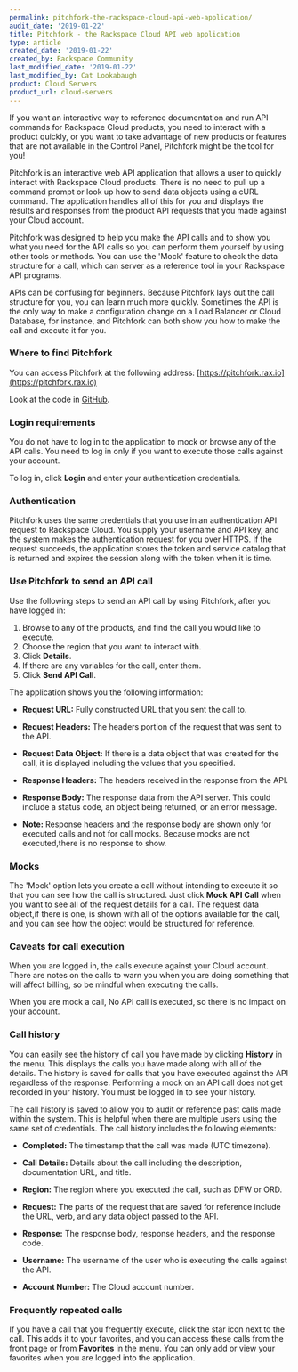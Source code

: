 ```yaml
---
permalink: pitchfork-the-rackspace-cloud-api-web-application/
audit_date: '2019-01-22'
title: Pitchfork - the Rackspace Cloud API web application
type: article
created_date: '2019-01-22'
created_by: Rackspace Community
last_modified_date: '2019-01-22'
last_modified_by: Cat Lookabaugh
product: Cloud Servers
product_url: cloud-servers
---
```


If you want an interactive way to reference documentation and run API commands
for Rackspace Cloud products, you need to interact with a product quickly, or
you want to take advantage of new products or features that are not available
in the Control Panel, Pitchfork might be the tool for you!

Pitchfork is an interactive web API application that allows a user to quickly
interact with Rackspace Cloud products. There is no need to pull up a command
prompt or look up how to send data objects using a cURL command. The application
handles all of this for you and displays the results and responses from the
product API requests that you made against your Cloud account.

Pitchfork was designed to help you make the API calls and to show you what you
need for the API calls so you can perform them yourself by using other tools or
methods. You can use the 'Mock' feature to check the data structure for a call,
which can server as a reference tool in your Rackspace API programs.

APIs can be confusing for beginners. Because Pitchfork lays out the call
structure for you, you can learn much more quickly. Sometimes the API
is the only way to make a configuration change on a Load Balancer or Cloud
Database, for instance, and Pitchfork can both show you how to make the call and
execute it for you.

### Where to find Pitchfork

You can access Pitchfork at the following address: [https://pitchfork.rax.io](https://pitchfork.rax.io)

Look at the code in [GitHub](https://github.com/oldarmyc/pitchfork).

### Login requirements

You do not have to log in to the application to mock or browse any of the API
calls. You need to log in only if you want to execute those calls against your
account.

To log in, click **Login** and enter your authentication credentials.

### Authentication

Pitchfork uses the same credentials that you use in an authentication API
request to Rackspace Cloud. You supply your username and API key, and the system
makes the authentication request for you over HTTPS. If the request succeeds,
the application stores the token and service catalog that is returned and
expires the session along with the token when it is time.

### Use Pitchfork to send an API call

Use the following steps to send an API call by using Pitchfork, after you have
logged in:

1. Browse to any of the products, and find the call you would like to execute.
2. Choose the region that you want to interact with.
3. Click **Details**.
4. If there are any variables for the call, enter them.
5. Click **Send API Call**.

The application shows you the following information:

- **Request URL:** Fully constructed URL that you sent the call to.

- **Request Headers:** The headers portion of the request that was sent to the API.

- **Request Data Object:** If there is a data object that was created for the call,
  it is displayed including the values that you specified.

- **Response Headers:** The headers received in the response from the API.

- **Response Body:** The response data from the API server. This could include a
  status code, an object being returned, or an error message.

- **Note:** Response headers and the response body are shown only for executed
  calls and not for call mocks. Because mocks are not executed,there is no response
  to show.

### Mocks

The 'Mock' option lets you create a call without intending to execute it so that
you can see how the call is structured. Just click **Mock API Call** when you want
to see all of the request details for a call. The request data object,if there
is one, is shown with all of the options available for the call, and you can see
how the object would be structured for reference.

### Caveats for call execution

When you are logged in, the calls execute against your Cloud account. There are
notes on the calls to warn you when you are doing something that will affect
billing, so be mindful when executing the calls.

When you are mock a call, No API call is executed, so there is no impact on your
account.

### Call history

You can easily see the history of call you have made by clicking **History** in
the menu. This displays the calls you have made along with all of the details.
The history is saved for calls that you have executed against the API regardless
of the response. Performing a mock on an API call does not get recorded in your
history. You must be logged in to see your history.

The call history is saved to allow you to audit or reference past calls made
within the system. This is helpful when there are multiple users using the same
set of credentials. The call history includes the following elements:

- **Completed:** The timestamp that the call was made (UTC timezone).

- **Call Details:** Details about the call including the description,
  documentation URL, and title.

- **Region:** The region where you executed the call, such as DFW or ORD.

- **Request:** The parts of the request that are saved for reference include
  the URL, verb, and any data object passed to the API.

- **Response:** The response body, response headers, and the response code.

- **Username:** The username of the user who is executing the calls against the
  API.

- **Account Number:** The Cloud account number.

### Frequently repeated calls

If you have a call that you frequently execute,  click the star icon next to the
call. This adds it to your favorites, and you can access these calls from the
front page or from **Favorites** in the menu. You can only add or view your
favorites when you are logged into the application.

